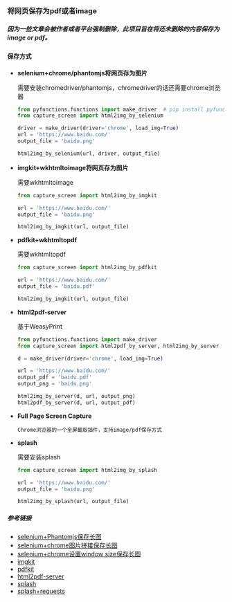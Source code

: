 ### 将网页保存为pdf或者image
##### 因为一些文章会被作者或者平台强制删除，此项目旨在将还未删除的内容保存为image or pdf。  



#### 保存方式
- **selenium+chrome/phantomjs将网页存为图片**

  需要安装chromedriver/phantomjs，chromedriver的话还需要chrome浏览器

  ```python
  from pyfunctions.functions import make_driver  # pip install pyfunctions
  from capture_screen import html2img_by_selenium
  
  driver = make_driver(driver='chrome', load_img=True)
  url = 'https://www.baidu.com/'
  output_file = 'baidu.png'
  
  html2img_by_selenium(url, driver, output_file)
  ```

- **imgkit+wkhtmltoimage将网页存为图片**

  需要wkhtmltoimage

  ```python
  from capture_screen import html2img_by_imgkit
  
  url = 'https://www.baidu.com/'
  output_file = 'baidu.png'
  
  html2img_by_imgkit(url, output_file)
  ```


- **pdfkit+wkhtmltopdf**

  需要wkhtmltopdf

  ```python
  from capture_screen import html2img_by_pdfkit
  
  url = 'https://www.baidu.com/'
  output_file = 'baidu.pdf'
  
  html2img_by_imgkit(url, output_file)
  ```


- **html2pdf-server**

  基于WeasyPrint
  
  ```python
  from pyfunctions.functions import make_driver
  from capture_screen import html2pdf_by_server, html2img_by_server
  
  d = make_driver(driver='chrome', load_img=True)
  
  url = 'https://www.baidu.com/'
  output_pdf = 'baidu.pdf'
  output_png = 'baidu.png'

  html2img_by_server(d, url, output_png)
  html2pdf_by_server(d, url, output_pdf)
  ```

- **Full Page Screen Capture**
  ```text
  Chrome浏览器的一个全屏截取插件，支持image/pdf保存方式
  ```

- **splash**
  
  需要安装splash

  ```python
  from capture_screen import html2img_by_splash

  url = 'https://www.baidu.com/'
  output_file = 'baidu.png'
  
  html2img_by_splash(url, output_file)
  ```
  

##### 参考链接
* [selenium+Phantomjs保存长图](https://www.cnblogs.com/Jack-cx/p/9405737.html) 
* [selenium+chrome图片拼接保存长图](https://www.cnblogs.com/sparkling-ly/p/5466644.html)
* [selenium+chrome设置window size保存长图](http://www.cnblogs.com/MasterMonkInTemple/p/9970512.html)
* [imgkit](https://github.com/jarrekk/imgkit)
* [pdfkit](https://github.com/JazzCore/python-pdfkit)
* [html2pdf-server](https://github.com/spoqa/html2pdf-server)
* [splash](https://splash.readthedocs.io/en/stable/api.html#render-html)
* [splash+requests](https://blog.csdn.net/mouday/article/details/82843401)